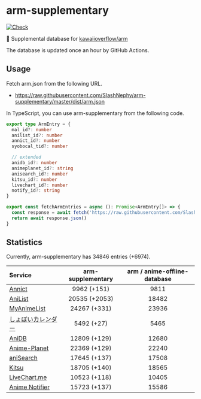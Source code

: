 # arm-supplementary

[![Check](https://github.com/SlashNephy/arm-supplementary/actions/workflows/check-node.yml/badge.svg)](https://github.com/SlashNephy/arm-supplementary/actions/workflows/check-node.yml)

💊 Supplemental database for [kawaiioverflow/arm](https://github.com/kawaiioverflow/arm)

The database is updated once an hour by GitHub Actions.

## Usage

Fetch arm.json from the following URL.

- https://raw.githubusercontent.com/SlashNephy/arm-supplementary/master/dist/arm.json

In TypeScript, you can use arm-supplementary from the following code.

```TypeScript
export type ArmEntry = {
  mal_id?: number
  anilist_id?: number
  annict_id?: number
  syobocal_tid?: number

  // extended
  anidb_id?: number
  animeplanet_id?: string
  anisearch_id?: number
  kitsu_id?: number
  livechart_id?: number
  notify_id?: string
}

export const fetchArmEntries = async (): Promise<ArmEntry[]> => {
  const response = await fetch('https://raw.githubusercontent.com/SlashNephy/arm-supplementary/master/dist/arm.json')
  return await response.json()
}
```

## Statistics

Currently, arm-supplementary has 34846 entries (+6974).

| Service                                     | arm-supplementary | arm / anime-offline-database |
| :------------------------------------------ | :---------------: | :--------------------------: |
| [Annict](https://annict.com)                |    9962 (+151)    |             9811             |
| [AniList](https://anilist.co)               |   20535 (+2053)   |            18482             |
| [MyAnimeList](https://myanimelist.net)      |   24267 (+331)    |            23936             |
| [しょぼいカレンダー](https://cal.syoboi.jp) |    5492 (+27)     |             5465             |
| [AniDB](https://anidb.net)                  |   12809 (+129)    |            12680             |
| [Anime-Planet](https://anime-planet.com)    |   22369 (+129)    |            22240             |
| [aniSearch](https://anisearch.com)          |   17645 (+137)    |            17508             |
| [Kitsu](https://kitsu.io)                   |   18705 (+140)    |            18565             |
| [LiveChart.me](https://livechart.me)        |   10523 (+118)    |            10405             |
| [Anime Notifier](https://notify.moe)        |   15723 (+137)    |            15586             |
